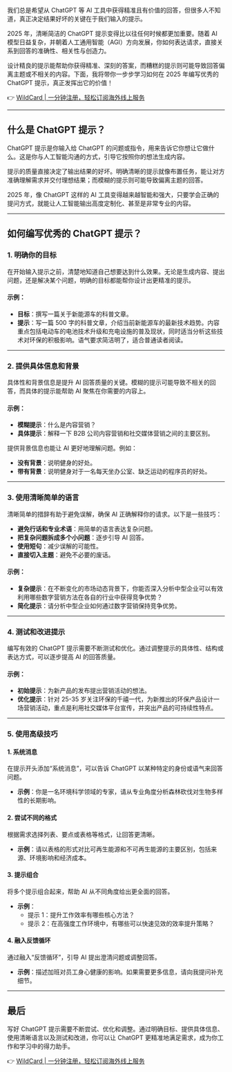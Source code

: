 我们总是希望从 ChatGPT 等 AI 工具中获得精准且有价值的回答，但很多人不知道，真正决定结果好坏的关键在于我们输入的提示。

2025 年，清晰简洁的 ChatGPT 提示变得比以往任何时候都更加重要。随着 AI 模型日益复杂，并朝着人工通用智能（AGI）方向发展，你如何表达请求，直接关系到回答的准确性、相关性与创造力。

设计精良的提示能帮助你获得精准、深刻的答案，而糟糕的提示则可能导致回答偏离主题或不相关的内容。下面，我将带你一步步学习如何在 2025 年编写优秀的 ChatGPT 提示，真正发挥出它的价值！

👉 [WildCard | 一分钟注册，轻松订阅海外线上服务](https://bit.ly/bewildcard)

---

## 什么是 ChatGPT 提示？

ChatGPT 提示是你输入给 ChatGPT 的问题或指令，用来告诉它你想让它做什么。这是你与人工智能沟通的方式，引导它按照你的想法生成内容。

提示的质量直接决定了输出结果的好坏。明确清晰的提示就像布置任务，能让对方准确理解需求并交付理想结果；而模糊的提示则可能导致偏离主题的回答。

2025 年，像 ChatGPT 这样的 AI 工具变得越来越智能和强大，只要学会正确的提问方式，就能让人工智能输出高度定制化、甚至是非常专业的内容。

---

## 如何编写优秀的 ChatGPT 提示？

### 1. 明确你的目标

在开始输入提示之前，清楚地知道自己想要达到什么效果。无论是生成内容、提出问题，还是解决某个问题，明确的目标都能帮你设计出更精准的提示。

#### 示例：
- **目标**：撰写一篇关于新能源车的科普文章。
- **提示**：写一篇 500 字的科普文章，介绍当前新能源车的最新技术趋势。内容重点包括电动车的电池技术升级和充电设施的普及现状，同时适当分析这些技术对环保的积极影响。语气要求简洁明了，适合普通读者阅读。

---

### 2. 提供具体信息和背景

具体性和背景信息是提升 AI 回答质量的关键。模糊的提示可能导致不相关的回答，而具体的提示能帮助 AI 聚焦在你需要的内容上。

#### 示例：
- **模糊提示**：什么是内容营销？
- **具体提示**：解释一下 B2B 公司内容营销和社交媒体营销之间的主要区别。

提供背景信息也能让 AI 更好地理解问题。例如：
- **没有背景**：说明健身的好处。
- **带有背景**：说明健身对于一名每天坐办公室、缺乏运动的程序员的好处。

---

### 3. 使用清晰简单的语言

清晰简单的措辞有助于避免误解，确保 AI 正确解释你的请求。以下是一些技巧：
- **避免行话和专业术语**：用简单的语言表达复杂问题。
- **把复杂问题拆成多个小问题**：逐步引导 AI 回答。
- **使用短句**：减少误解的可能性。
- **直接切入主题**：避免不必要的废话。

#### 示例：
- **复杂提示**：在不断变化的市场动态背景下，你能否深入分析中型企业可以有效利用哪些数字营销方法在各自的行业中获得竞争优势？
- **简化提示**：请分析中型企业如何通过数字营销保持竞争优势。

---

### 4. 测试和改进提示

编写有效的 ChatGPT 提示需要不断测试和优化。通过调整提示的具体性、结构或表达方式，可以逐步提高 AI 的回答质量。

#### 示例：
- **初始提示**：为新产品的发布提出营销活动的想法。
- **优化提示**：针对 25-35 岁关注环保的千禧一代，为新推出的环保产品设计一场营销活动，重点是利用社交媒体平台宣传，并突出产品的可持续性特点。

---

### 5. 使用高级技巧

#### 1. **系统消息**
在提示开头添加“系统消息”，可以告诉 ChatGPT 以某种特定的身份或语气来回答问题。
- **示例**：你是一名环境科学领域的专家，请从专业角度分析森林砍伐对生物多样性的长期影响。

#### 2. **尝试不同的格式**
根据需求选择列表、要点或表格等格式，让回答更清晰。
- **示例**：请以表格的形式对比可再生能源和不可再生能源的主要区别，包括来源、环境影响和经济成本。

#### 3. **提示组合**
将多个提示组合起来，帮助 AI 从不同角度给出更全面的回答。
- **示例**：
  - 提示 1：提升工作效率有哪些核心方法？
  - 提示 2：在高强度工作环境中，有哪些可以快速见效的效率提升策略？

#### 4. **融入反馈循环**
通过融入“反馈循环”，引导 AI 提出澄清问题或调整回答。
- **示例**：描述加班对员工身心健康的影响。如果需要更多信息，请向我提问补充细节。

---

## 最后

写好 ChatGPT 提示需要不断尝试、优化和调整。通过明确目标、提供具体信息、使用清晰语言以及测试和改进，你可以让 ChatGPT 更精准地满足需求，成为你工作和学习中的得力助手。

👉 [WildCard | 一分钟注册，轻松订阅海外线上服务](https://bit.ly/bewildcard)